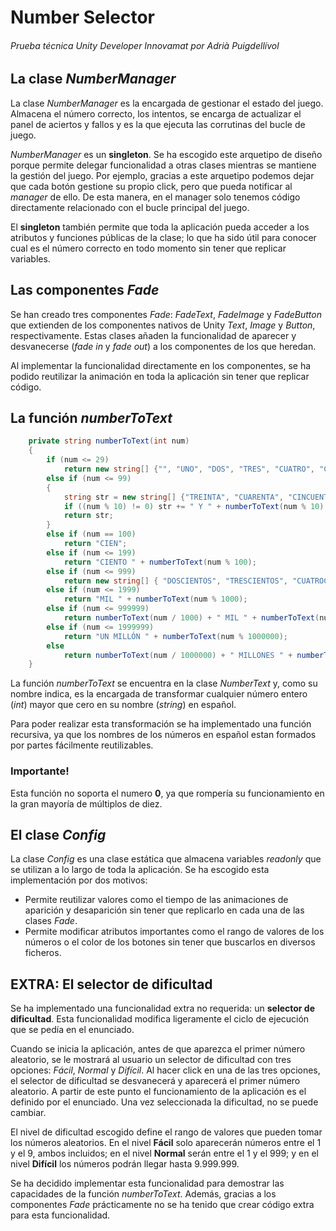 # Number Selector

###### Prueba técnica Unity Developer Innovamat por Adrià Puigdellívol

## La clase _NumberManager_

La clase _NumberManager_ es la encargada de gestionar el estado del juego. Almacena el número correcto, los intentos, se encarga de actualizar el panel de aciertos y fallos y es la que ejecuta las corrutinas del bucle de juego. 

_NumberManager_ es un **singleton**. Se ha escogido este arquetipo de diseño porque permite delegar funcionalidad a otras clases mientras se mantiene la gestión del juego. Por ejemplo, gracias a este arquetipo podemos dejar que cada botón gestione su propio click, pero que pueda notificar al _manager_ de ello. De esta manera, en el manager solo tenemos código directamente relacionado con el bucle principal del juego.

El **singleton** también permite que toda la aplicación pueda acceder a los atributos y funciones públicas de la clase; lo que ha sido útil para conocer cual es el número correcto en todo momento sin tener que replicar variables.

## Las componentes _Fade_

Se han creado tres componentes _Fade_: _FadeText_, _FadeImage_ y _FadeButton_ que extienden de los componentes nativos de Unity _Text_, _Image_ y _Button_, respectivamente. Estas clases añaden la funcionalidad de aparecer y desvanecerse (_fade in_ y _fade out_) a los componentes de los que heredan. 

Al implementar la funcionalidad directamente en los componentes, se ha podido reutilizar la animación en toda la aplicación sin tener que replicar código. 

## La función _numberToText_

```c#
	private string numberToText(int num)
    {
        if (num <= 29)
            return new string[] {"", "UNO", "DOS", "TRES", "CUATRO", "CINCO", "SEIS", "SIETE", "OCHO", "NUEVE", "DIEZ", "ONCE", "DOCE", "TRECE", "CATORCE", "QUINCE", "DIECISÉIS", "DIECISIETE", "DIECIOCHO", "DIECINUEVE", "VEINTE", "VEINTIUNO", "VEINTIDÓS", "VEINTITRÉS", "VEINTICUATRO", "VEINTICINCO", "VEINTISÉIS", "VEINTISIETE", "VEINTIOCHO", "VEINTINUEVE"}[num];
        else if (num <= 99)
        {
            string str = new string[] {"TREINTA", "CUARENTA", "CINCUENTA", "SESENTA", "SETENTA", "OCHENTA", "NOVENTA"}[num / 10 - 3];
            if ((num % 10) != 0) str += " Y " + numberToText(num % 10);
            return str;
        }
        else if (num == 100)
            return "CIEN";
        else if (num <= 199)
            return "CIENTO " + numberToText(num % 100);
        else if (num <= 999)
            return new string[] { "DOSCIENTOS", "TRESCIENTOS", "CUATROCIENTOS", "QUINIENTOS", "SEISCIENTOS", "SETECIENTOS", "OCHOCIENTOS", "NOVECIENTOS" }[num / 100 - 2] + " " + numberToText(num % 100);
        else if (num <= 1999)
            return "MIL " + numberToText(num % 1000);
        else if (num <= 999999)
            return numberToText(num / 1000) + " MIL " + numberToText(num % 1000);
        else if (num <= 1999999)
            return "UN MILLÓN " + numberToText(num % 1000000);
        else
            return numberToText(num / 1000000) + " MILLONES " + numberToText(num % 1000000);
    }

```

La función _numberToText_ se encuentra en la clase _NumberText_ y, como su nombre indica, es la encargada de transformar cualquier número entero (*int*) mayor que cero en su nombre (_string_) en español.

Para poder realizar esta transformación se ha implementado una función recursiva, ya que los nombres de los números en español estan formados por partes fácilmente reutilizables.

### Importante!

Esta función no soporta el numero **0**, ya que rompería su funcionamiento en la gran mayoría de múltiplos de diez. 

## El clase _Config_

La clase _Config_ es una clase estática que almacena variables _readonly_ que se utilizan a lo largo de toda la aplicación. Se ha escogido esta implementación por dos motivos:

* Permite reutilizar valores como el tiempo de las animaciones de aparición y desaparición sin tener que replicarlo en cada una de las clases _Fade_.
* Permite modificar atributos importantes como el rango de valores de los números o el color de los botones sin tener que buscarlos en diversos ficheros.

## EXTRA: El selector de dificultad

Se ha implementado una funcionalidad extra no requerida: un **selector de dificultad**. Esta funcionalidad modifica ligeramente el ciclo de ejecución que se pedía en el enunciado.

Cuando se inicia la aplicación, antes de que aparezca el primer número aleatorio, se le mostrará al usuario un selector de dificultad con tres opciones: *Fácil*, *Normal* y *Difícil*. Al hacer click en una de las tres opciones, el selector de dificultad se desvanecerá y aparecerá el primer número aleatorio. A partir de este punto el funcionamiento de la aplicación es el definido por el enunciado. Una vez seleccionada la dificultad, no se puede cambiar.

El nivel de dificultad escogido define el rango de valores que pueden tomar los números aleatorios. En el nivel **Fácil** solo aparecerán números entre el 1 y el 9, ambos incluidos; en el nivel **Normal** serán entre el 1 y el 999; y en el nivel **Difícil** los números podrán llegar hasta 9.999.999.

Se ha decidido implementar esta funcionalidad para demostrar las capacidades de la función _numberToText_. Además, gracias a los componentes _Fade_ prácticamente no se ha tenido que crear código extra para esta funcionalidad. 
